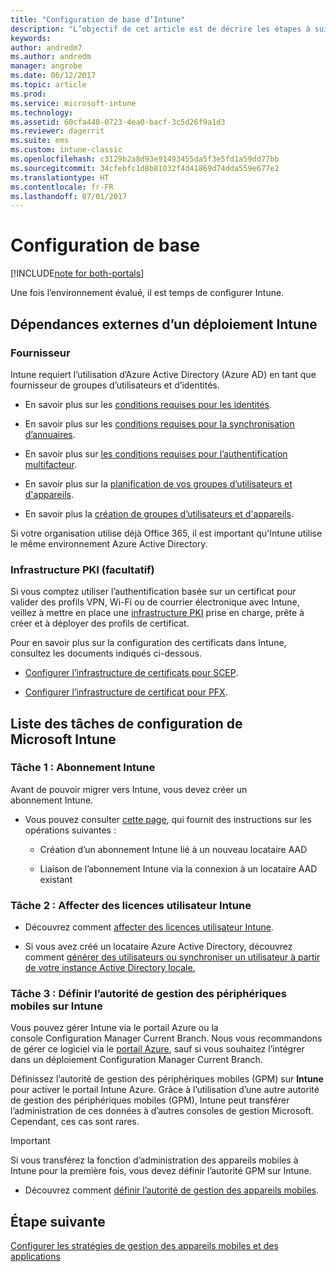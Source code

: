 ```yaml
---
title: "Configuration de base d’Intune"
description: "L’objectif de cet article est de décrire les étapes à suivre pour configurer Microsoft Intune."
keywords: 
author: andredm7
ms.author: andredm
manager: angrobe
ms.date: 06/12/2017
ms.topic: article
ms.prod: 
ms.service: microsoft-intune
ms.technology: 
ms.assetid: 60cfa440-0723-4ea0-bacf-3c5d26f9a1d3
ms.reviewer: dagerrit
ms.suite: ems
ms.custom: intune-classic
ms.openlocfilehash: c3129b2a8d93e91493455da5f3e5fd1a59dd77bb
ms.sourcegitcommit: 34cfebfc1d8b81032f4d41869d74dda559e677e2
ms.translationtype: HT
ms.contentlocale: fr-FR
ms.lasthandoff: 07/01/2017
---
```

# <a name="basic-setup"></a>Configuration de base

[!INCLUDE[note for both-portals](./includes/note-for-both-portals.md)]

Une fois l’environnement évalué, il est temps de configurer Intune.

## <a name="external-dependencies-for-an-intune-deployment"></a>Dépendances externes d’un déploiement Intune

### <a name="identity"></a>Fournisseur

Intune requiert l’utilisation d’Azure Active Directory (Azure AD) en tant que fournisseur de groupes d’utilisateurs et d’identités.

-   En savoir plus sur les [conditions requises pour les identités](https://docs.microsoft.com/active-directory/active-directory-hybrid-identity-design-considerations-overview#design-considerations-overview).

-   En savoir plus sur les [conditions requises pour la synchronisation d’annuaires](https://docs.microsoft.com/active-directory/active-directory-hybrid-identity-design-considerations-directory-sync-requirements).

-   En savoir plus sur [les conditions requises pour l’authentification multifacteur](https://docs.microsoft.com/active-directory/active-directory-hybrid-identity-design-considerations-multifactor-auth-requirements).

-   En savoir plus sur la [planification de vos groupes d’utilisateurs et d'appareils](/intune/users-permissions-add).

-   En savoir plus la [création de groupes d’utilisateurs et d'appareils](/intune/groups-get-started).

Si votre organisation utilise déjà Office 365, il est important qu'Intune utilise le même environnement Azure Active Directory.

### <a name="pki-optional"></a>Infrastructure PKI (facultatif)

Si vous comptez utiliser l’authentification basée sur un certificat pour valider des profils VPN, Wi-Fi ou de courrier électronique avec Intune, veillez à mettre en place une [infrastructure PKI](/intune/certificates-configure) prise en charge, prête à créer et à déployer des profils de certificat.

Pour en savoir plus sur la configuration des certificats dans Intune, consultez les documents indiqués ci-dessous.

-   [Configurer l’infrastructure de certificats pour SCEP](/intune/certificates-scep-configure).

-   [Configurer l’infrastructure de certificat pour PFX](/intune/certficates-pfx-configure).


## <a name="task-list-for-an-intune-setup"></a>Liste des tâches de configuration de Microsoft Intune

### <a name="task-1-intune-subscription"></a>Tâche 1 : Abonnement Intune

Avant de pouvoir migrer vers Intune, vous devez créer un abonnement Intune.

-   Vous pouvez consulter [cette page](https://portal.office.com/Signup/Signup.aspx?OfferId=40BE278A-DFD1-470a-9EF7-9F2596EA7FF9&dl=INTUNE_A&ali=1#0), qui fournit des instructions sur les opérations suivantes :

    -   Création d’un abonnement Intune lié à un nouveau locataire AAD

    -   Liaison de l’abonnement Intune via la connexion à un locataire AAD existant

### <a name="task-2-assign-intune-user-licenses"></a>Tâche 2 : Affecter des licences utilisateur Intune

-   Découvrez comment [affecter des licences utilisateur Intune](licenses-assign.md).

-   Si vous avez créé un locataire Azure Active Directory, découvrez comment [générer des utilisateurs ou synchroniser un utilisateur à partir de votre instance Active Directory locale.](https://docs.microsoft.com/azure/active-directory/connect/active-directory-aadconnect)

### <a name="task-3-set-your-mdm-authority-to-intune"></a>Tâche 3 : Définir l’autorité de gestion des périphériques mobiles sur Intune

Vous pouvez gérer Intune via le portail Azure ou la console Configuration Manager Current Branch. Nous vous recommandons de gérer ce logiciel via le [portail Azure](https://portal.azure.com), sauf si vous souhaitez l’intégrer dans un déploiement Configuration Manager Current Branch.

Définissez l’autorité de gestion des périphériques mobiles (GPM) sur **Intune** pour activer le portail Intune Azure. Grâce à l’utilisation d’une autre autorité de gestion des périphériques mobiles (GPM), Intune peut transférer l’administration de ces données à d’autres consoles de gestion Microsoft. Cependant, ces cas sont rares.

> [!IMPORTANT]
> Si vous transférez la fonction d’administration des appareils mobiles à Intune pour la première fois, vous devez définir l’autorité GPM sur Intune.

-   Découvrez comment [définir l’autorité de gestion des appareils mobiles](/intune/mdm-authority-set).

## <a name="next-step"></a>Étape suivante

[Configurer les stratégies de gestion des appareils mobiles et des applications](migration-guide-configure-policies.md)
